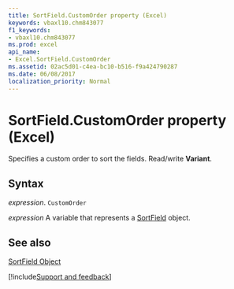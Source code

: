 ```yaml
---
title: SortField.CustomOrder property (Excel)
keywords: vbaxl10.chm843077
f1_keywords:
- vbaxl10.chm843077
ms.prod: excel
api_name:
- Excel.SortField.CustomOrder
ms.assetid: 02ac5d01-c4ea-bc10-b516-f9a424790287
ms.date: 06/08/2017
localization_priority: Normal
---
```



# SortField.CustomOrder property (Excel)

Specifies a custom order to sort the fields. Read/write  **Variant**.


## Syntax

_expression_. `CustomOrder`

_expression_ A variable that represents a [SortField](./Excel.SortField.md) object.


## See also


[SortField Object](Excel.SortField.md)

[!include[Support and feedback](~/includes/feedback-boilerplate.md)]